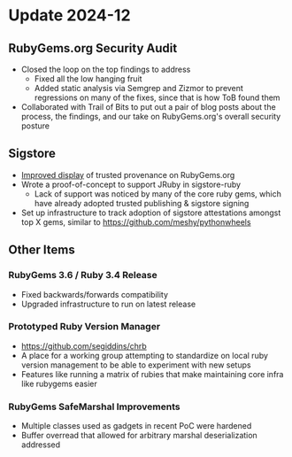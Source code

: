 # Update 2024-12

## RubyGems.org Security Audit

- Closed the loop on the top findings to address
  - Fixed all the low hanging fruit
  - Added static analysis via Semgrep and Zizmor to prevent regressions on many of the fixes, since that is how ToB found them
- Collaborated with Trail of Bits to put out a pair of blog posts about the process, the findings, and our take on RubyGems.org's overall security posture

## Sigstore

- [Improved display](https://github.com/rubygems/rubygems.org/pull/5330) of trusted provenance on RubyGems.org
- Wrote a proof-of-concept to support JRuby in sigstore-ruby
  - Lack of support was noticed by many of the core ruby gems, which have already adopted trusted publishing & sigstore signing
- Set up infrastructure to track adoption of sigstore attestations amongst top X gems, similar to https://github.com/meshy/pythonwheels
 
## Other Items

### RubyGems 3.6 / Ruby 3.4 Release

- Fixed backwards/forwards compatibility
- Upgraded infrastructure to run on latest release

### Prototyped Ruby Version Manager

- https://github.com/segiddins/chrb
- A place for a working group attempting to standardize on local ruby version management to be able to experiment with new setups
- Features like running a matrix of rubies that make maintaining core infra like rubygems easier

### RubyGems SafeMarshal Improvements

- Multiple classes used as gadgets in recent PoC were hardened
- Buffer overread that allowed for arbitrary marshal deserialization addressed

